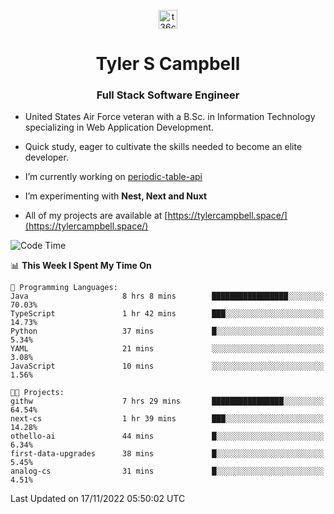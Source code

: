 <p align="center">
<a href="https://www.linkedin.com/in/t36campbell" target="blank"><img align="center" src="https://ik.imagekit.io/t36campbell/Portfolio/linkedin.png.original_m8bbGgPh6.png" alt="t36campbell" height="30" width="30" /></a>
</p>
<h1 align="center">Tyler S Campbell</h1>
<h3 align="center">Full Stack Software Engineer</h3>

* United States Air Force veteran with a B.Sc. in Information Technology specializing in Web Application Development. 

* Quick study, eager to cultivate the skills needed to become an elite developer.

* I’m currently working on [periodic-table-api](https://github.com/t36campbell/periodic-table-api)

* I’m experimenting with **Nest, Next and Nuxt**

* All of my projects are available at [https://tylercampbell.space/](https://tylercampbell.space/)

<!--START_SECTION:waka-->
![Code Time](http://img.shields.io/badge/Code%20Time-1%2C993%20hrs%2012%20mins-blue)

📊 **This Week I Spent My Time On** 

```text
💬 Programming Languages: 
Java                     8 hrs 8 mins        █████████████████░░░░░░░░   70.03% 
TypeScript               1 hr 42 mins        ███░░░░░░░░░░░░░░░░░░░░░░   14.73% 
Python                   37 mins             █░░░░░░░░░░░░░░░░░░░░░░░░   5.34% 
YAML                     21 mins             ░░░░░░░░░░░░░░░░░░░░░░░░░   3.08% 
JavaScript               10 mins             ░░░░░░░░░░░░░░░░░░░░░░░░░   1.56%

🐱‍💻 Projects: 
githw                    7 hrs 29 mins       ████████████████░░░░░░░░░   64.54% 
next-cs                  1 hr 39 mins        ███░░░░░░░░░░░░░░░░░░░░░░   14.28% 
othello-ai               44 mins             █░░░░░░░░░░░░░░░░░░░░░░░░   6.34% 
first-data-upgrades      38 mins             █░░░░░░░░░░░░░░░░░░░░░░░░   5.45% 
analog-cs                31 mins             █░░░░░░░░░░░░░░░░░░░░░░░░   4.51%

```


 Last Updated on 17/11/2022 05:50:02 UTC
<!--END_SECTION:waka-->
